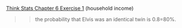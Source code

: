 [Think Stats Chapter 6 Exercise 1](http://greenteapress.com/thinkstats2/html/thinkstats2007.html#toc60) (household income)

>> the probability that Elvis was an identical twin  is 0.8=80%.
